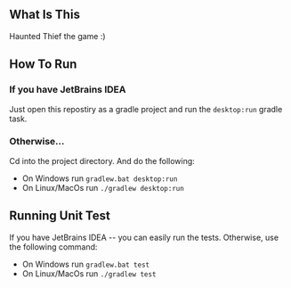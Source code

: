 ## What Is This

Haunted Thief the game :)

## How To Run

### If you have JetBrains IDEA

Just open this repostiry as a gradle project and run the `desktop:run` gradle task.

### Otherwise...

Cd into the project directory. And do the following:

* On Windows run `gradlew.bat desktop:run`
* On Linux/MacOs run `./gradlew desktop:run`

## Running Unit Test

If you have JetBrains IDEA -- you can easily run the tests. Otherwise, use the following
command:

* On Windows run `gradlew.bat test`
* On Linux/MacOs run `./gradlew test`
